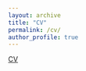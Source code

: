 ```yaml
---
layout: archive
title: "CV"
permalink: /cv/
author_profile: true
---
```

[CV](http://shucongzhang.github.io/files/shucong_cv_.pdf)
